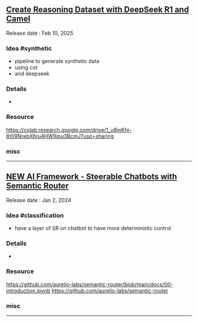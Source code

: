 ## [Create Reasoning Dataset with DeepSeek R1 and Camel](https://youtu.be/GkGVZE1XMI4)
Release date : Feb 10, 2025  
### Idea #synthetic
- pipeline to generate synthetic data
- using cot
- and deepseek

### Details
- 

### Resource
https://colab.research.google.com/drive/1_u8mKhj-6t09NrebX6ru4HW9jpu3BcmJ?usp=sharing

### misc

---

## [NEW AI Framework - Steerable Chatbots with Semantic Router](https://youtu.be/ro312jDqAh0)
Release date :  Jan 2, 2024
### Idea #classification
- have a layer of SR on chatbot to have more deterministic control

### Details
- 

### Resource
https://github.com/aurelio-labs/semantic-router/blob/main/docs/00-introduction.ipynb
https://github.com/aurelio-labs/semantic-router

### misc

---

